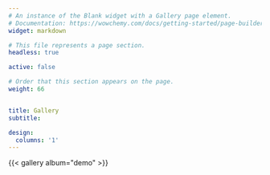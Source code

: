 ```yaml
---
# An instance of the Blank widget with a Gallery page element.
# Documentation: https://wowchemy.com/docs/getting-started/page-builder/
widget: markdown

# This file represents a page section.
headless: true

active: false 

# Order that this section appears on the page.
weight: 66


title: Gallery
subtitle:

design:
  columns: '1'
---
```


{{< gallery album="demo" >}}
